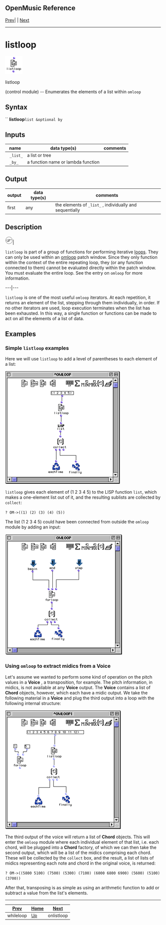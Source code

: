 OpenMusic Reference  
---  
[Prev](whileloop)| | [Next](onlistloop)  
  
* * *

# listloop

![](figures/functions/control/listloop.png)

  
  
listloop  
  
(control module) \-- Enumerates the elements of a list within `omloop`  

## Syntax

`` **listloop**` list &optional by `

## Inputs

name| data type(s)| comments  
---|---|---  
` _list_`|  a list or tree|  
` _by_`|  a function name or lambda function|  
  
## Output

output| data type(s)| comments  
---|---|---  
first| any| the elements of `_list_` , individually and sequentially  
  
## Description

![Note](figures/images/note.gif)|

`listloop` is part of a group of functions for performing iterative
[loops](glossary#LOOP). They can only be used within an
[omloop](omloop) patch window. Since they only function within the
context of the entire repeating loop, they (or any function connected to them)
cannot be evaluated directly within the patch window. You must evaluate the
entire loop. See the entry on `omloop` for more information.  
  
---|---  
  
`listloop` is one of the most useful `omloop` iterators. At each repetition,
it returns an element of the list, stepping through them individually, in
order. If no other iterators are used, loop execution terminates when the list
has been exhausted. In this way, a single function or functions can be made to
act on all the elements of a list of data.

## Examples

### Simple `listloop` examples

Here we will use `listloop` to add a level of parentheses to each element of a
list:

![](figures/functions/control/listloopEX1.png)

`listloop` gives each element of (1 2 3 4 5) to the LISP function `list`,
which makes a one-element list out of it, and the resulting sublists are
collected by `collect`:

`? OM->((1) (2) (3) (4) (5))`

The list (1 2 3 4 5) could have been connected from outside the `omloop`
module by adding an input:

![](figures/functions/control/forloopEX2.png)

### Using `omloop` to extract midics from a **Voice**

Let's assume we wanted to perform some kind of operation on the pitch values
in a **Voice** , a transposition, for example. The pitch information, in
midics, is not available at any **Voice** output. The **Voice** contains a
list of **Chord** objects, however, which each have a midic output. We take
the following material in a **Voice** and plug the third output into a loop
with the following internal structure:

![](figures/functions/control/forloopEX3.png)

The third output of the voice will return a list of **Chord** objects. This
will enter the `omloop` module where each individual element of that list,
i.e. each chord, will be plugged into a **Chord** factory, of which we can
then take the second output, which will be a list of the midics comprising
each chord. These will be collected by the `collect` box, and the result, a
list of lists of midics representing each note and chord in the original
voice, is returned:

`? OM->((5800 5100) (7500) (5300) (7100) (6000 6800 6900) (5600) (5100)
(3700))`

After that, transposing is as simple as using an arithmetic function to add or
subtract a value from the list's elements.

* * *

[Prev](whileloop)| [Home](index)| [Next](onlistloop)  
---|---|---  
whileloop| [Up](funcref.omloop)| onlistloop

